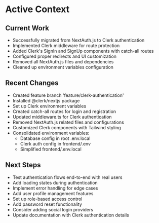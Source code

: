# Active Context

## Current Work
- Successfully migrated from NextAuth.js to Clerk authentication
- Implemented Clerk middleware for route protection
- Added Clerk's SignIn and SignUp components with catch-all routes
- Configured proper redirects and UI customization
- Removed all NextAuth.js files and dependencies
- Cleaned up environment variables configuration

## Recent Changes
- Created feature branch 'feature/clerk-authentication'
- Installed @clerk/nextjs package
- Set up Clerk environment variables
- Created catch-all routes for login and registration
- Updated middleware.ts for Clerk authentication
- Removed NextAuth.js related files and configurations
- Customized Clerk components with Tailwind styling
- Consolidated environment variables:
  * Database config in root .env.local
  * Clerk auth config in frontend/.env
  * Simplified frontend/.env.local

## Next Steps
- Test authentication flows end-to-end with real users
- Add loading states during authentication
- Implement error handling for edge cases
- Add user profile management features
- Set up role-based access control
- Add password reset functionality
- Consider adding social login providers
- Update documentation with Clerk authentication details
